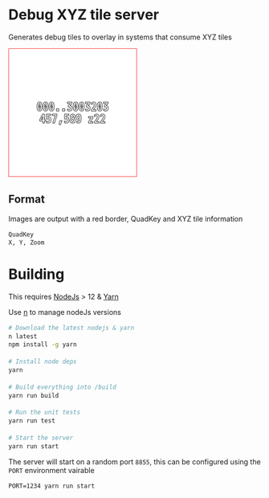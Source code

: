 # Debug XYZ tile server

Generates debug tiles to overlay in systems that consume XYZ tiles


![Example Tile](./static/example.tile.png)


## Format
Images are output with a red border, QuadKey and XYZ tile information

```
QuadKey
X, Y, Zoom
```


# Building
This requires [NodeJs](https://nodejs.org/en/) > 12 & [Yarn](https://yarnpkg.com/en/)

Use [n](https://github.com/tj/n) to manage nodeJs versions

```bash
# Download the latest nodejs & yarn
n latest
npm install -g yarn

# Install node deps
yarn

# Build everything into /build
yarn run build

# Run the unit tests
yarn run test

# Start the server
yarn run start
```

The server will start on a random port `8855`, this can be configured using the `PORT` environment vairable

```shell
PORT=1234 yarn run start
```
